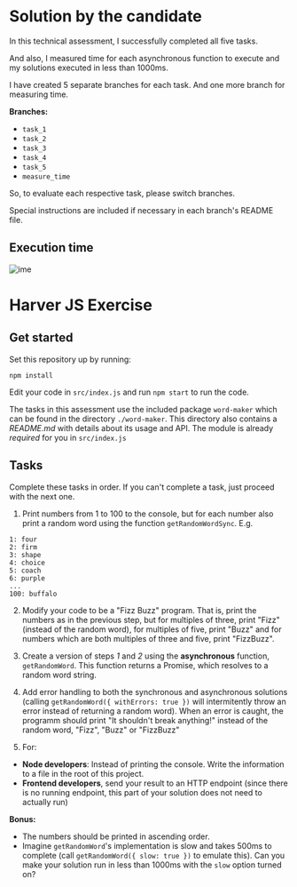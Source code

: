 Solution by the candidate
============================

In this technical assessment, I successfully completed all five tasks.

And also, I measured time for each asynchronous function to execute and my solutions executed in less than 1000ms.

I have created 5 separate branches for each task. And one more branch for measuring time. 

**Branches:**
* `task_1`
* `task_2`
* `task_3`
* `task_4`
* `task_5`
* `measure_time`

So, to evaluate each respective task, please switch branches.

Special instructions are included if necessary in each branch's README file.

## Execution time

![ime](https://user-images.githubusercontent.com/15250118/100796395-9493c780-3446-11eb-9809-35499e4c07e9.PNG)

Harver JS Exercise
============================

## Get started

Set this repository up by running:

```
npm install
```

Edit your code in `src/index.js` and run `npm start` to run the code.

The tasks in this assessment use the included package `word-maker` which can be found in the directory
`./word-maker`. This directory also contains a *README.md* with details about its usage and API. The module
is already *required* for you in `src/index.js`

## Tasks

Complete these tasks in order. If you can't complete a task, just proceed with the next one.

1. Print numbers from 1 to 100 to the console, but for each number also print a random word using the function `getRandomWordSync`. E.g.

```
1: four
2: firm
3: shape
4: choice
5: coach
6: purple
...
100: buffalo
```

2. Modify your code to be a "Fizz Buzz" program. That is, print the numbers as in the previous step, but
for multiples of three, print "Fizz" (instead of the random word), for multiples of five, print "Buzz" and
for numbers which are both multiples of three and five, print "FizzBuzz".

3. Create a version of steps *1* and *2* using the **asynchronous** function, `getRandomWord`. This function
returns a Promise, which resolves to a random word string.

4. Add error handling to both the synchronous and asynchronous solutions (calling `getRandomWord({ withErrors: true })` will intermitently throw an error instead of returning a random word). When an error is caught, the programm should print "It shouldn't break anything!" instead of the random word, "Fizz", "Buzz" or "FizzBuzz"

5. For:
 * **Node developers**: Instead of printing the console. Write the information to a file in the root of this project.
 * **Frontend developers**, send your result to an HTTP endpoint (since there is no running endpoint, this
part of your solution does not need to actually run)

**Bonus:**
* The numbers should be printed in ascending order.
* Imagine `getRandomWord`'s implementation is slow and takes 500ms to complete (call `getRandomWord({ slow: true })` to emulate this). Can you make your solution run in less than 1000ms with the `slow` option turned on?
